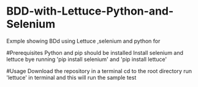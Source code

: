 # BDD-with-Lettuce-Python-and-Selenium
Exmple showing BDd using Lettuce ,selenium and python for 

#Prerequisites
Python and pip should be installed
Install selenium and lettuce bye running 'pip install selenium' and 'pip install lettuce'

#Usage
Download the repository 
in a terminal cd to the root directory
run 'lettuce' in terminal and this will run the sample test
